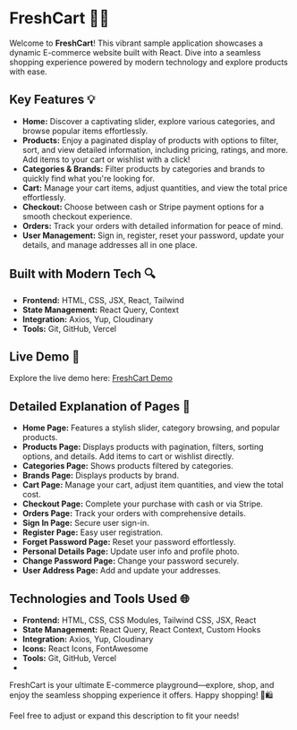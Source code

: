 # FreshCart 🛒✨

Welcome to **FreshCart**! This vibrant sample application showcases a dynamic E-commerce website built with React. Dive into a seamless shopping experience powered by modern technology and explore products with ease.

## Key Features 💡

- **Home:** Discover a captivating slider, explore various categories, and browse popular items effortlessly.
- **Products:** Enjoy a paginated display of products with options to filter, sort, and view detailed information, including pricing, ratings, and more. Add items to your cart or wishlist with a click!
- **Categories & Brands:** Filter products by categories and brands to quickly find what you're looking for.
- **Cart:** Manage your cart items, adjust quantities, and view the total price effortlessly.
- **Checkout:** Choose between cash or Stripe payment options for a smooth checkout experience.
- **Orders:** Track your orders with detailed information for peace of mind.
- **User Management:** Sign in, register, reset your password, update your details, and manage addresses all in one place.

## Built with Modern Tech 🔍

- **Frontend:** HTML, CSS, JSX, React, Tailwind
- **State Management:** React Query, Context
- **Integration:** Axios, Yup, Cloudinary
- **Tools:** Git, GitHub, Vercel

## Live Demo 🔗

Explore the live demo here: [FreshCart Demo](https://e-commerce-orpin-rho.vercel.app/)

## Detailed Explanation of Pages 📖

- **Home Page:** Features a stylish slider, category browsing, and popular products.
- **Products Page:** Displays products with pagination, filters, sorting options, and details. Add items to cart or wishlist directly.
- **Categories Page:** Shows products filtered by categories.
- **Brands Page:** Displays products by brand.
- **Cart Page:** Manage your cart, adjust item quantities, and view the total cost.
- **Checkout Page:** Complete your purchase with cash or via Stripe.
- **Orders Page:** Track your orders with comprehensive details.
- **Sign In Page:** Secure user sign-in.
- **Register Page:** Easy user registration.
- **Forget Password Page:** Reset your password effortlessly.
- **Personal Details Page:** Update user info and profile photo.
- **Change Password Page:** Change your password securely.
- **User Address Page:** Add and update your addresses.

## Technologies and Tools Used 🌐

- **Frontend:** HTML, CSS, CSS Modules, Tailwind CSS, JSX, React
- **State Management:** React Query, React Context, Custom Hooks
- **Integration:** Axios, Yup, Cloudinary
- **Icons:** React Icons, FontAwesome
- **Tools:** Git, GitHub, Vercel
- 
FreshCart is your ultimate E-commerce playground—explore, shop, and enjoy the seamless shopping experience it offers. Happy shopping! 🎉🛍️

Feel free to adjust or expand this description to fit your needs!
